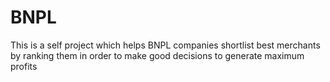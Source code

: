 # BNPL
This is a self project which helps BNPL companies shortlist best merchants by ranking them in order to make good decisions to generate maximum profits
